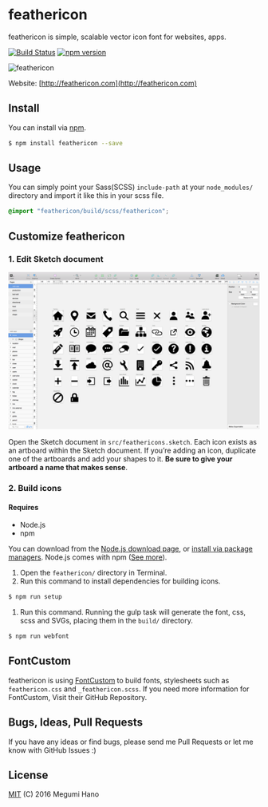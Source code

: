 feathericon
===

feathericon is simple, scalable vector icon font for websites, apps.

[![Build Status](https://travis-ci.org/featherplain/feathericon.svg?branch=master)](https://travis-ci.org/featherplain/feathericon)
[![npm version](https://badge.fury.io/js/feathericon.svg)](https://badge.fury.io/js/feathericon)

![feathericon](https://raw.githubusercontent.com/featherplain/feathericon/master/docs/ogpimage.png "title")

Website: [http://feathericon.com](http://feathericon.com)

## Install
You can install via [npm](https://npmjs.org).

```bash
$ npm install feathericon --save
```

## Usage
You can simply point your Sass(SCSS) `include-path` at your `node_modules/` directory and import it like this in your scss file.

```scss
@import "feathericon/build/scss/feathericon";
```

## Customize feathericon
### 1. Edit Sketch document

![Sketch document](docs/images/sketch.png)

Open the Sketch document in `src/feathericons.sketch`. Each icon exists as an artboard within the Sketch document. If you’re adding an icon, duplicate one of the artboards and add your shapes to it. **Be sure to give your artboard a name that makes sense**.

### 2. Build icons
#### Requires
- Node.js
- npm

You can download from the [Node.js download page](https://nodejs.org/en/download/), or [install via package managers](https://nodejs.org/en/download/package-manager/).
Node.js comes with npm ([See more](https://docs.npmjs.com/getting-started/installing-node)).

1. Open the `feathericon/` directory in Terminal.
1. Run this command to install dependencies for building icons.

  ```bash
  $ npm run setup
  ```
1. Run this command. Running the gulp task will generate the font, css, scss and SVGs, placing them in the `build/` directory.

  ```bash
  $ npm run webfont
  ```

## FontCustom
feathericon is using [FontCustom](https://github.com/FontCustom/fontcustom) to build fonts, stylesheets such as `feathericon.css` and `_feathericon.scss`. If you need more information for FontCustom, Visit their GitHub Repository.

## Bugs, Ideas, Pull Requests
If you have any ideas or find bugs, please send me Pull Requests or let me know with GitHub Issues :)

## License
[MIT](https://github.com/featherplain/feathericon/blob/master/LICENSE) (C) 2016 Megumi Hano
